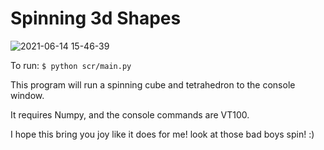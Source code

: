 # Spinning 3d Shapes

![2021-06-14 15-46-39](https://user-images.githubusercontent.com/13323017/121968944-1f277e80-cd28-11eb-946d-f27e51dfd677.gif)


To run: `$ python scr/main.py`

This program will run a spinning cube and tetrahedron 
to the console window.

It requires Numpy, and the console commands are VT100.

I hope this bring you joy like it does for me! look at
those bad boys spin! :)

